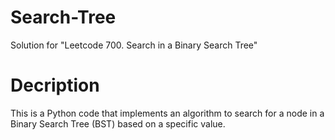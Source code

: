 # Search-Tree
Solution for "Leetcode 700. Search in a Binary Search Tree"

# Decription

This is a Python code that implements an algorithm to search for a node in a Binary Search Tree (BST) based on a specific value.
